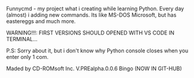 Funnycmd - my project what i creating while learning Python. Every day (almost) i adding
new commands. Its like MS-DOS Microsoft, but has eastereggs and much more.

WARNING!!!: FIRST VERSIONS SHOULD OPENED WITH VS CODE IN TERMINAL...

P.S: Sorry about it, but i don't know why Python console closes when you enter only 1 com.

Maded by CD-ROMsoft Inc. V.PREalpha.0.0.6 Bingo (NOW IN GIT-HUB)

